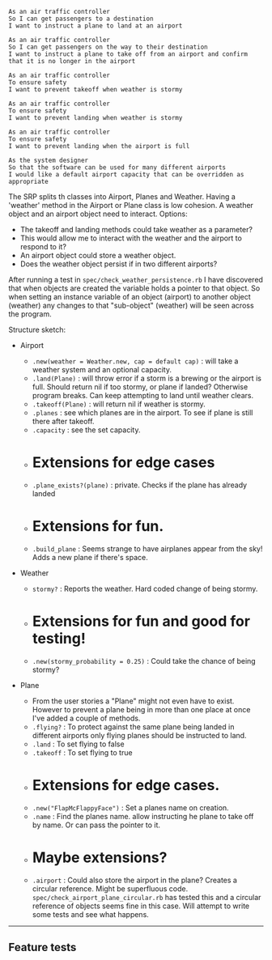 ```
As an air traffic controller
So I can get passengers to a destination
I want to instruct a plane to land at an airport

As an air traffic controller
So I can get passengers on the way to their destination
I want to instruct a plane to take off from an airport and confirm that it is no longer in the airport

As an air traffic controller
To ensure safety
I want to prevent takeoff when weather is stormy

As an air traffic controller
To ensure safety
I want to prevent landing when weather is stormy

As an air traffic controller
To ensure safety
I want to prevent landing when the airport is full

As the system designer
So that the software can be used for many different airports
I would like a default airport capacity that can be overridden as appropriate
```

The SRP splits th classes into Airport, Planes and Weather.
Having a 'weather' method in the Airport or Plane class is low cohesion.
A weather object and an airport object need to interact. Options:
 - The takeoff and landing methods could take weather as a parameter?
  - This would allow me to interact with the weather and the airport to respond to it?
 - An airport object could store a weather object.
  - Does the weather object persist if in two different airports?

After running a test in `spec/check_weather_persistence.rb` I have discovered that when objects are created the variable holds a pointer to that object. So when setting an instance variable of an object (airport) to another object (weather) any changes to that "sub-object" (weather) will be seen across the program.




Structure sketch:
- Airport
  - `.new(weather = Weather.new, cap = default cap)` : will take a weather system and an optional capacity.
  - `.land(Plane)` : will throw error if a storm is a brewing or the airport is full. Should return nil if too stormy, or plane if landed? Otherwise program breaks. Can keep attempting to land until weather clears.
  - `.takeoff(Plane)` : will return nil if weather is stormy.
  - `.planes` : see which planes are in the airport. To see if plane is still there after takeoff.
  - `.capacity` : see the set capacity.
  - # Extensions for edge cases
  - `.plane_exists?(plane)` : private. Checks if the plane has already landed
  - # Extensions for fun.
  - `.build_plane` : Seems strange to have airplanes appear from the sky! Adds a new plane if there's space.

- Weather
  - `stormy?` : Reports the weather. Hard coded change of being stormy.
  - # Extensions for fun and good for testing!
  - `.new(stormy_probability = 0.25)` : Could take the chance of being stormy?

- Plane
  - From the user stories a "Plane" might not even have to exist. However to prevent a plane being in more than one place at once I've added a couple of methods.
  - `.flying?` : To protect against the same plane being landed in different airports only flying planes should be instructed to land.
  - `.land` : To set flying to false
  - `.takeoff` : To set flying to true
  - # Extensions for edge cases.
  - `.new("FlapMcFlappyFace")` : Set a planes name on creation.
  - `.name` : Find the planes name. allow instructing he plane to take off by name. Or can pass the pointer to it.
  - # Maybe extensions?
  - `.airport` : Could also store the airport in the plane? Creates a circular reference. Might be superfluous code. `spec/check_airport_plane_circular.rb` has tested this and a circular reference of objects seems fine in this case. Will attempt to write some tests and see what happens.


---

## Feature tests

